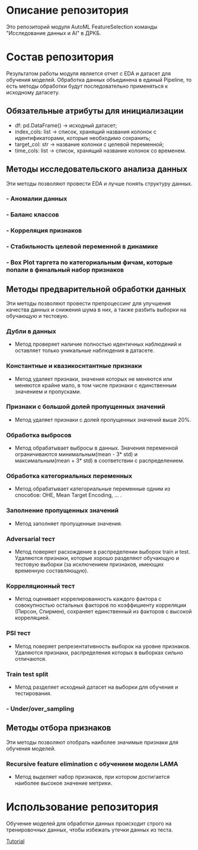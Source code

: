 # Описание репозитория
Это репозиторий модуля AutoML FeatureSelection команды "Исследование данных и AI" в ДРКБ.
# Состав репозитория
Результатом работы модуля является отчет с EDA и датасет для обучения моделей.
Обработка данных объединена в единый Pipeline, то есть методы обработки будут последовательно применяться к исходному датасету.
## Обязательные атрибуты для инициализации
- df: pd.DataFrame() -> исходный датасет;
- index_cols: list -> список, хранящий названия колонок с идентификаторами, которые необходимо сохранить;
- target_col: str -> название колонки с целевой переменной;
- time_cols: list -> список, хранящий название колонок со временем.
## **Методы исследовательского анализа данных**
Эти методы позволяют провести EDA и лучше понять структуру данных.
### **- Аномалии данных**
### **- Баланс классов**
### **- Корреляция признаков**
### **- Стабильность целевой переменной в динамике**
### **- Box Plot таргета по категориальным фичам, которые попали в финальный набор признаков**
## **Методы предварительной обработки данных**
Эти методы позволяют провести препроцессинг для улучшения качества данных и снижения шума в них, а также разбить выборки на обучающую и тестовую.
### **Дубли в данных**
- Метод проверяет наличие полностью идентичных наблюдений и оставляет только уникальные наблюдения в датасете.
### **Константные и квазикоснтантные признаки**
- Метод удаляет признаки, значения которых не меняются или меняются крайне мало, в том числе признаки с единственным значением и пропусками.
### **Признаки с большой долей пропущенных значений**
- Метод удаляет признаки с долей пропущенных значений выше 20%.
### **Обработка выбросов**
- Метод обрабатывает выбросы в данных. Значения переменной ограничиваются минимальным(mean - 3* std) и максимальным(mean + 3* std) в соответствии с распределением.
### **Обработка категориальных переменных**
- Метод обрабатывает категориальные переменные одним из способов: OHE, Mean Target Encoding, ... .
### **Заполнение пропущенных значений**
- Метод заполняет пропущенные значения.
### **Adversarial тест**
- Метод поверяет расхождение в распределении выборок train и test. Удаляются признаки, которые хорошо разделяют обучающую и тестовую выборки (за исключением признаков, имеющих временную составляющую).
### **Корреляционный тест**
- Метод оценивает коррелированность каждого фактора с совокупностью остальных факторов по коэффициенту корреляции (Пирсон, Спирмен), сохраняет единственный из факторов с высокой корреляцией.
### **PSI тест**
- Метод поверяет репрезентативность выборок на уровне признаков. Удаляются признаки, распределения которых в выборках сильно отличаются.
### **Train test split**
- Метод разделяет исходный датасет на выборки для обучения и тестирования.
### **- Under/over_sampling**
## **Методы отбора признаков**
Эти методы позволяют отобрать наиболее значимые признаки для обучения моделей.
### **Recursive feature elimination с обучением модели LAMA**
- Метод выделяет набор признаков, при котором достигается наиболее высокое значение метрики.
# Использование репозитория
Обучение моделей для обработки данных происходит строго на тренировочных данных, чтобы избежать утечки данных из теста.

[Tutorial](https://github.com/dertty/automl/blob/feature_selection_dev/notebooks/feature_selection_example.ipynb)